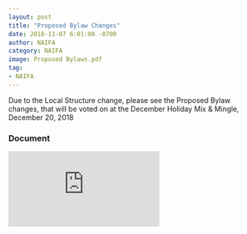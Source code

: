 ```yaml
---
layout: post
title: "Proposed Bylaw Changes"
date: 2018-11-07 6:01:00 -0700
author: NAIFA
category: NAIFA
image: Proposed Bylaws.pdf
tag:
- NAIFA
---
```


Due to the Local Structure change, please see the Proposed Bylaw changes, that will be voted on at the December Holiday Mix & Mingle, December 20, 2018
### Document
![PDF Document](https://github.com/NAIFAHarrisburg/NAIFAHarrisburg.github.io/blob/master/images/posts/Proposed%20Bylaws.pdf)
